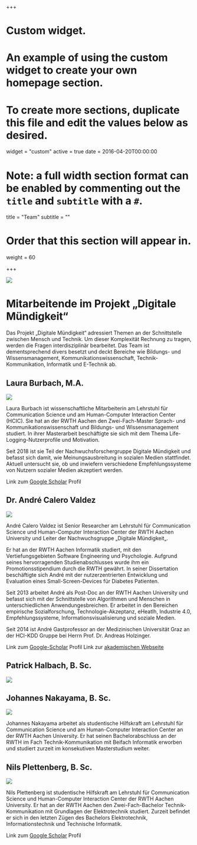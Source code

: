 +++
# Custom widget.
# An example of using the custom widget to create your own homepage section.
# To create more sections, duplicate this file and edit the values below as desired.
widget = "custom"
active = true
date = 2016-04-20T00:00:00

# Note: a full width section format can be enabled by commenting out the `title` and `subtitle` with a `#`.
title = "Team"
subtitle = ""

# Order that this section will appear in.
weight = 60

+++

![](img/team-2000x1200.jpg)
# Mitarbeitende im Projekt „Digitale Mündigkeit“

Das Projekt „Digitale Mündigkeit“ adressiert Themen an der Schnittstelle zwischen Mensch und Technik. Um dieser Komplexität Rechnung zu tragen, werden die Fragen interdisziplinär bearbeitet. Das Team ist dementsprechend divers besetzt und deckt Bereiche wie Bildungs- und Wissensmanagement, Kommunikationswissenschaft, Technik-Kommunikation, Informatik und E-Technik ab.


## Laura Burbach, M.A.
<img src="img/laura.jpg" class="teamphoto"/>

Laura Burbach ist wissenschaftliche Mitarbeiterin am Lehrstuhl für Communication Science und am Human-Computer Interaction Center (HCIC). Sie hat an der RWTH Aachen den Zwei-Fach-Master Sprach- und Kommunikationswissenschaft und Bildungs- und Wissensmanagement studiert. In ihrer Masterarbeit beschäftigte sie sich mit dem Thema Life-Logging-Nutzerprofile und Motivation.

Seit 2018 ist sie Teil der Nachwuchsforschergruppe Digitale Mündigkeit und befasst sich damit, wie Meinungsausbreitung in sozialen Medien stattfindet. Aktuell untersucht sie, ob und inwiefern verschiedene Empfehlungssysteme von Nutzern sozialer Medien akzeptiert werden.

Link zum [Google Scholar](https://scholar.google.com/citations?hl=en&user=R8R8UUAAAAAJ) Profil

## Dr. André Calero Valdez
<img src="img/andre.jpg" class="teamphoto"/>

André Calero Valdez ist Senior Researcher am Lehrstuhl für Communication Science und Human-Computer Interaction Center der RWTH Aachen University und Leiter der Nachwuchsgruppe „Digitale Mündigkeit„.

Er hat an der RWTH Aachen Informatik studiert, mit den Vertiefungsgebieten Software Engineering und Psychologie. Aufgrund seines hervorragenden Studienabschlusses wurde ihm ein Promotionsstipendium durch die RWTH gewährt. In seiner Dissertation beschäftigte sich André mit der nutzerzentrierten Entwicklung und Evaluation eines Small-Screen-Devices für Diabetes Patienten.

Seit 2013 arbeitet André als Post-Doc an der RWTH Aachen University und befasst sich mit der Schnittstelle von Algorithmen und Menschen in unterschiedlichen Anwendungesbreichen. Er arbeitet in den Bereichen empirische Sozialforschung, Technologie-Akzeptanz, eHeatlh, Industrie 4.0, Empfehlungssysteme, Informationsvisualisierung und soziale Medien.

Seit 2014 ist André Gastprofessor an der Medizinischen Universität Graz an der HCI-KDD Gruppe bei Herrn Prof. Dr. Andreas Holzinger.

Link zum [Google-Scholar](https://scholar.google.de/citations?user=K6EVDoYAAAAJ&hl=en) Profil
Link zur [akademischen Webseite](http://www.calerovaldez.com/)

## Patrick Halbach, B. Sc.
<img src="img/patrick.jpg" class="teamphoto"/>



## Johannes Nakayama, B. Sc.
<img src="img/johannes.jpg" class="teamphoto"/>

Johannes Nakayama arbeitet als studentische Hilfskraft am Lehrstuhl für Communication Science und am Human-Computer Interaction Center an der RWTH Aachen University. Er hat seinen Bachelorabschluss an der RWTH im Fach Technik-Kommunikation mit Beifach Informatik erworben und studiert zurzeit im konsekutiven Masterstudium weiter.

## Nils Plettenberg, B. Sc.
<img src="img/nils.jpg" class="teamphoto"/>

Nils Plettenberg ist studentische Hilfskraft am Lehrstuhl für Communication Science und Human-Computer Interaction Center der RWTH Aachen University. Er hat an der RWTH Aachen den Zwei-Fach-Bachelor Technik-Kommunikation mit Grundlagen der Elektrotechnik studiert. Zurzeit befindet er sich in den letzten Zügen des Bachelors Elektrotechnik, Informationstechnik und Technische Informatik.

Link zum [Google Scholar](https://scholar.google.de/citations?user=hLANOkUAAAAJ&hl=de&oi=ao) Profil

